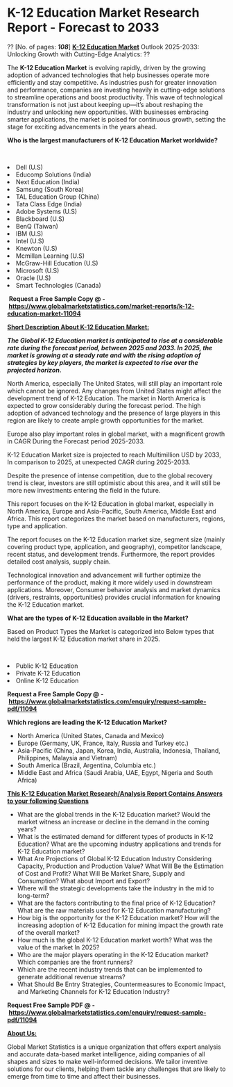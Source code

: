 <H1>K-12 Education Market Research Report - Forecast to 2033</H1><p>?? [No. of pages:&nbsp;<strong><em>108</em></strong>]&nbsp;<strong><a href="https://www.globalmarketstatistics.com/market-reports/k-12-education-market-11094">K-12 Education&nbsp;Market</a></strong>&nbsp;Outlook 2025-2033: Unlocking Growth with Cutting-Edge Analytics: ??</p><p>The <strong>K-12 Education Market</strong> is evolving rapidly, driven by the growing adoption of advanced technologies that help businesses operate more efficiently and stay competitive. As industries push for greater innovation and performance, companies are investing heavily in cutting-edge solutions to streamline operations and boost productivity. This wave of technological transformation is not just about keeping up&mdash;it&rsquo;s about reshaping the industry and unlocking new opportunities. With businesses embracing smarter applications, the market is poised for continuous growth, setting the stage for exciting advancements in the years ahead.</p><p><strong>Who is the largest manufacturers of K-12 Education Market worldwide?</strong></p><p>&nbsp;<li>Dell (U.S)<li> Educomp Solutions (India)<li> Next Education (India)<li> Samsung (South Korea)<li> TAL Education Group (China)<li> Tata Class Edge (India)<li> Adobe Systems (U.S)<li> Blackboard (U.S)<li> BenQ (Taiwan)<li> IBM (U.S)<li> Intel (U.S)<li> Knewton (U.S)<li> Mcmillan Learning (U.S)<li> McGraw-Hill Education (U.S)<li> Microsoft (U.S)<li> Oracle (U.S)<li> Smart Technologies (Canada)</p><p>&nbsp;<strong>Request a Free Sample Copy @ -&nbsp;<a href="https://www.globalmarketstatistics.com/market-reports/k-12-education-market-11094">https://www.globalmarketstatistics.com/market-reports/k-12-education-market-11094</a></strong></p><p><strong><u>Short Description About K-12 Education Market:</u></strong></p><p><strong><em>The Global K-12 Education market is anticipated to rise at a considerable rate during the forecast period, between 2025 and 2033. In 2025, the market is growing at a steady rate and with the rising adoption of strategies by key players, the market is expected to rise over the projected horizon.</em></strong></p><p>North America, especially The United States, will still play an important role which cannot be ignored. Any changes from United States might affect the development trend of K-12 Education. The market in North America is expected to grow considerably during the forecast period. The high adoption of advanced technology and the presence of large players in this region are likely to create ample growth opportunities for the market.</p><p>Europe also play important roles in global market, with a magnificent growth in CAGR During the Forecast period 2025-2033.</p><p>K-12 Education Market size is projected to reach Multimillion USD by 2033, In comparison to 2025, at unexpected CAGR during 2025-2033.</p><p>Despite the presence of intense competition, due to the global recovery trend is clear, investors are still optimistic about this area, and it will still be more new investments entering the field in the future.</p><p>This report focuses on the K-12 Education in global market, especially in North America, Europe and Asia-Pacific, South America, Middle East and Africa. This report categorizes the market based on manufacturers, regions, type and application.</p><p>The report focuses on the K-12 Education market size, segment size (mainly covering product type, application, and geography), competitor landscape, recent status, and development trends. Furthermore, the report provides detailed cost analysis, supply chain.</p><p>Technological innovation and advancement will further optimize the performance of the product, making it more widely used in downstream applications. Moreover, Consumer behavior analysis and market dynamics (drivers, restraints, opportunities) provides crucial information for knowing the K-12 Education market.</p><p><strong>What are the types of K-12 Education available in the Market?</strong></p><p>Based on Product Types the Market is categorized into Below types that held the largest K-12 Education market share in 2025.</p><p>&nbsp;<li>Public K-12 Education<li> Private K-12 Education<li> Online K-12 Education&nbsp;</p><p><strong>Request a Free Sample Copy @ -&nbsp;<a href="https://www.globalmarketstatistics.com/enquiry/request-sample-pdf/11094">https://www.globalmarketstatistics.com/enquiry/request-sample-pdf/11094</a></strong></p><p><strong>Which regions are leading the K-12 Education Market?</strong></p><ul><li>North America (United States, Canada and Mexico)</li><li>Europe (Germany, UK, France, Italy, Russia and Turkey etc.)</li><li>Asia-Pacific (China, Japan, Korea, India, Australia, Indonesia, Thailand, Philippines, Malaysia and Vietnam)</li><li>South America (Brazil, Argentina, Columbia etc.)</li><li>Middle East and Africa (Saudi Arabia, UAE, Egypt, Nigeria and South Africa)</li></ul><p><strong><u>This K-12 Education Market Research/Analysis Report Contains Answers to your following Questions</u></strong></p><ul><li>What are the global trends in the K-12 Education market? Would the market witness an increase or decline in the demand in the coming years?</li><li>What is the estimated demand for different types of products in K-12 Education? What are the upcoming industry applications and trends for K-12 Education market?</li><li>What Are Projections of Global K-12 Education Industry Considering Capacity, Production and Production Value? What Will Be the Estimation of Cost and Profit? What Will Be Market Share, Supply and Consumption? What about Import and Export?</li><li>Where will the strategic developments take the industry in the mid to long-term?</li><li>What are the factors contributing to the final price of K-12 Education? What are the raw materials used for K-12 Education manufacturing?</li><li>How big is the opportunity for the K-12 Education market? How will the increasing adoption of K-12 Education for mining impact the growth rate of the overall market?</li><li>How much is the global K-12 Education market worth? What was the value of the market In 2025?</li><li>Who are the major players operating in the K-12 Education market? Which companies are the front runners?</li><li>Which are the recent industry trends that can be implemented to generate additional revenue streams?</li><li>What Should Be Entry Strategies, Countermeasures to Economic Impact, and Marketing Channels for K-12 Education Industry?</li></ul><p><strong>Request Free Sample PDF @ -&nbsp;<a href="https://www.globalmarketstatistics.com/enquiry/request-sample-pdf/11094">https://www.globalmarketstatistics.com/enquiry/request-sample-pdf/11094</a></strong></p><p><strong><u>About Us:</u></strong></p><p>Global Market Statistics&nbsp;is a unique organization that offers expert analysis and accurate data-based market intelligence, aiding companies of all shapes and sizes to make well-informed decisions. We tailor inventive solutions for our clients, helping them tackle any challenges that are likely to emerge from time to time and affect their businesses.</p>
